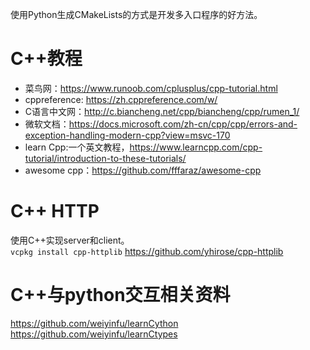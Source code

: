 使用Python生成CMakeLists的方式是开发多入口程序的好方法。  

# C++教程
* 菜鸟网：https://www.runoob.com/cplusplus/cpp-tutorial.html
* cppreference:
https://zh.cppreference.com/w/
* C语言中文网：http://c.biancheng.net/cpp/biancheng/cpp/rumen_1/
* 微软文档：https://docs.microsoft.com/zh-cn/cpp/cpp/errors-and-exception-handling-modern-cpp?view=msvc-170
* learn Cpp:一个英文教程，https://www.learncpp.com/cpp-tutorial/introduction-to-these-tutorials/
* awesome cpp：https://github.com/fffaraz/awesome-cpp

# C++ HTTP
使用C++实现server和client。  
`vcpkg install cpp-httplib`
https://github.com/yhirose/cpp-httplib  

# C++与python交互相关资料
https://github.com/weiyinfu/learnCython
https://github.com/weiyinfu/learnCtypes